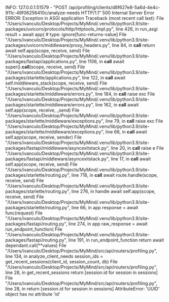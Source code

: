 INFO:     127.0.0.1:51579 - "POST /api/profiling/clients/d8f627e8-5a6d-4e4c-911c-49f06256410c/analyze-needs HTTP/1.1" 500 Internal Server Error
ERROR:    Exception in ASGI application
Traceback (most recent call last):
  File "/Users/ivanculo/Desktop/Projects/MyMind/.venv/lib/python3.9/site-packages/uvicorn/protocols/http/httptools_impl.py", line 426, in run_asgi
    result = await app(  # type: ignore[func-returns-value]
  File "/Users/ivanculo/Desktop/Projects/MyMind/.venv/lib/python3.9/site-packages/uvicorn/middleware/proxy_headers.py", line 84, in __call__
    return await self.app(scope, receive, send)
  File "/Users/ivanculo/Desktop/Projects/MyMind/.venv/lib/python3.9/site-packages/fastapi/applications.py", line 1106, in __call__
    await super().__call__(scope, receive, send)
  File "/Users/ivanculo/Desktop/Projects/MyMind/.venv/lib/python3.9/site-packages/starlette/applications.py", line 122, in __call__
    await self.middleware_stack(scope, receive, send)
  File "/Users/ivanculo/Desktop/Projects/MyMind/.venv/lib/python3.9/site-packages/starlette/middleware/errors.py", line 184, in __call__
    raise exc
  File "/Users/ivanculo/Desktop/Projects/MyMind/.venv/lib/python3.9/site-packages/starlette/middleware/errors.py", line 162, in __call__
    await self.app(scope, receive, _send)
  File "/Users/ivanculo/Desktop/Projects/MyMind/.venv/lib/python3.9/site-packages/starlette/middleware/exceptions.py", line 79, in __call__
    raise exc
  File "/Users/ivanculo/Desktop/Projects/MyMind/.venv/lib/python3.9/site-packages/starlette/middleware/exceptions.py", line 68, in __call__
    await self.app(scope, receive, sender)
  File "/Users/ivanculo/Desktop/Projects/MyMind/.venv/lib/python3.9/site-packages/fastapi/middleware/asyncexitstack.py", line 20, in __call__
    raise e
  File "/Users/ivanculo/Desktop/Projects/MyMind/.venv/lib/python3.9/site-packages/fastapi/middleware/asyncexitstack.py", line 17, in __call__
    await self.app(scope, receive, send)
  File "/Users/ivanculo/Desktop/Projects/MyMind/.venv/lib/python3.9/site-packages/starlette/routing.py", line 718, in __call__
    await route.handle(scope, receive, send)
  File "/Users/ivanculo/Desktop/Projects/MyMind/.venv/lib/python3.9/site-packages/starlette/routing.py", line 276, in handle
    await self.app(scope, receive, send)
  File "/Users/ivanculo/Desktop/Projects/MyMind/.venv/lib/python3.9/site-packages/starlette/routing.py", line 66, in app
    response = await func(request)
  File "/Users/ivanculo/Desktop/Projects/MyMind/.venv/lib/python3.9/site-packages/fastapi/routing.py", line 274, in app
    raw_response = await run_endpoint_function(
  File "/Users/ivanculo/Desktop/Projects/MyMind/.venv/lib/python3.9/site-packages/fastapi/routing.py", line 191, in run_endpoint_function
    return await dependant.call(**values)
  File "/Users/ivanculo/Desktop/Projects/MyMind/src/api/routers/profiling.py", line 134, in analyze_client_needs
    session_ids = get_recent_sessions(client_id, session_count, db)
  File "/Users/ivanculo/Desktop/Projects/MyMind/src/api/routers/profiling.py", line 28, in get_recent_sessions
    return [session.id for session in sessions]
  File "/Users/ivanculo/Desktop/Projects/MyMind/src/api/routers/profiling.py", line 28, in <listcomp>
    return [session.id for session in sessions]
AttributeError: 'UUID' object has no attribute 'id'